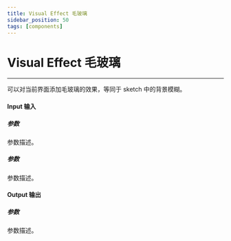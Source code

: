 ```yaml
---
title: Visual Effect 毛玻璃
sidebar_position: 50
tags: [components]
---
```


# Visual Effect 毛玻璃

---

可以对当前界面添加毛玻璃的效果，等同于 sketch 中的背景模糊。

#### Input 输入

##### 参数

参数描述。

##### 参数

参数描述。

#### Output 输出

##### 参数

参数描述。
